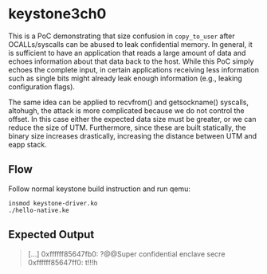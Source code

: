 # keystone3ch0

This is a PoC demonstrating that size confusion in `copy_to_user` after OCALLs/syscalls can be abused to leak confidential memory. In general, it is sufficient to have an application that reads a large amount of data and echoes information about that data back to the host. While this PoC simply echoes the complete input, in certain applications receiving less information such as single bits might already leak enough information (e.g., leaking configuration flags).

The same idea can be applied to recvfrom() and getsockname() syscalls, altohugh, the attack is more complicated because we do not control the offset. In this case either the expected data size must be greater, or we can reduce the size of UTM. Furthermore, since these are built statically, the binary size increases drastically, increasing the distance between UTM and eapp stack.

## Flow

Follow normal keystone build instruction and run qemu:

```console
insmod keystone-driver.ko
./hello-native.ke
```

## Expected Output

> [...]
> 0xffffff85647fb0: ?@@Super confidential enclave secre
> 0xffffff85647ff0: t!!!h
